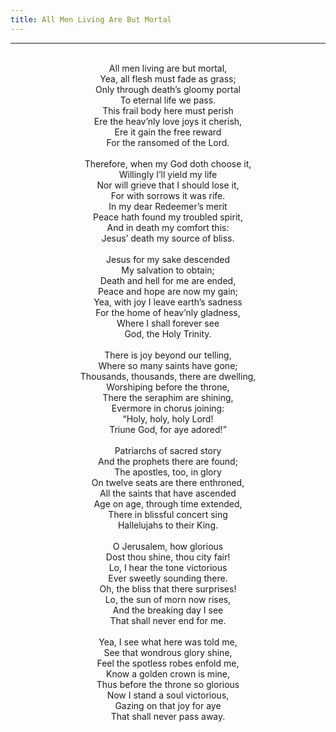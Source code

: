 ```yaml
---
title: All Men Living Are But Mortal
---
```


---
<center>
<br/>
All men living are but mortal,<br/>
Yea, all flesh must fade as grass;<br/>
Only through death’s gloomy portal<br/>
To eternal life we pass.<br/>
This frail body here must perish<br/>
Ere the heav’nly love joys it cherish,<br/>
Ere it gain the free reward<br/>
For the ransomed of the Lord.<br/>
<br/>
Therefore, when my God doth choose it,<br/>
Willingly I’ll yield my life<br/>
Nor will grieve that I should lose it,<br/>
For with sorrows it was rife.<br/>
In my dear Redeemer’s merit<br/>
Peace hath found my troubled spirit,<br/>
And in death my comfort this:<br/>
Jesus’ death my source of bliss.<br/>
<br/>
Jesus for my sake descended<br/>
My salvation to obtain;<br/>
Death and hell for me are ended,<br/>
Peace and hope are now my gain;<br/>
Yea, with joy I leave earth’s sadness<br/>
For the home of heav’nly gladness,<br/>
Where I shall forever see<br/>
God, the Holy Trinity.<br/>
<br/>
There is joy beyond our telling,<br/>
Where so many saints have gone;<br/>
Thousands, thousands, there are dwelling,<br/>
Worshiping before the throne,<br/>
There the seraphim are shining,<br/>
Evermore in chorus joining:<br/>
“Holy, holy, holy Lord!<br/>
Triune God, for aye adored!”<br/>
<br/>
Patriarchs of sacred story<br/>
And the prophets there are found;<br/>
The apostles, too, in glory<br/>
On twelve seats are there enthroned,<br/>
All the saints that have ascended<br/>
Age on age, through time extended,<br/>
There in blissful concert sing<br/>
Hallelujahs to their King.<br/>
<br/>
O Jerusalem, how glorious<br/>
Dost thou shine, thou city fair!<br/>
Lo, I hear the tone victorious<br/>
Ever sweetly sounding there.<br/>
Oh, the bliss that there surprises!<br/>
Lo, the sun of morn now rises,<br/>
And the breaking day I see<br/>
That shall never end for me.<br/>
<br/>
Yea, I see what here was told me,<br/>
See that wondrous glory shine,<br/>
Feel the spotless robes enfold me,<br/>
Know a golden crown is mine,<br/>
Thus before the throne so glorious<br/>
Now I stand a soul victorious,<br/>
Gazing on that joy for aye<br/>
That shall never pass away.<br/>

</center>